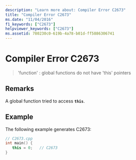 ```yaml
---
description: "Learn more about: Compiler Error C2673"
title: "Compiler Error C2673"
ms.date: "11/04/2016"
f1_keywords: ["C2673"]
helpviewer_keywords: ["C2673"]
ms.assetid: 780230c0-619b-4a78-b01d-ff5886306741
---
```

# Compiler Error C2673

> 'function' : global functions do not have 'this' pointers

## Remarks

A global function tried to access **`this`**.

## Example

The following example generates C2673:

```cpp
// C2673.cpp
int main() {
   this = 0;   // C2673
}
```
